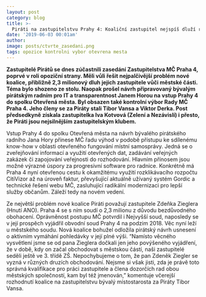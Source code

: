 ```yaml
---
layout: post
category: blog
title: >-  
  Piráti na zastupitelstvu Prahy 4: Koaliční zastupitel nejspíš dluží radnici miliony, MČ vstoupila do Otevřených měst a byl obsazen kontrolní výbor
date: '2019-06-03 00:01am'
author: 
image: posts/ctvrte_zasedani.png
tags: opozice kontrolni vybor otevrena mesta
---
```


<b>Zastupitelé Pirátů se dnes zúčastnili zasedání Zastupitelstva MČ Praha 4, poprvé v roli opoziční strany. Měli vůli řešit nejpalčivější problém nové koalice, přibližně 2,3 milionový dluh jejich zastupitele vůči městské části. Téma bylo shozeno ze stolu. Naopak prošel návrh připravovaný bývalým pirátským radním pro IT a transparentnost Janem Horou na vstup Prahy 4 do spolku Otevřená města. Byl obsazen také kontrolní výbor Rady MČ Praha 4. Jeho členy se za Piráty stali Tibor Vansa a Viktor Derka. Post předsedkyně získala zastupitelka Iva Kotvová (Zelení a Nezávislí) i přesto, že Piráti jsou nejsilnějším zastupitelským klubem.</b>

Vstup Prahy 4 do spolku Otevřená města na návrh bývalého pirátského radního Jana Hory přinese MČ řadu výhod v podobě přístupu ke sdílenému know-how v oblasti otevřeného fungování místní samosprávy. Jedná se o zveřejňování informací a využití otevřených dat, zadávání veřejných zakázek či zapojování veřejnosti do rozhodování. Hlavním přínosem jsou možné výrazné úspory za progresivní software pro radnice. Konkrétně má Praha 4 nyní otevřenou cestu k okamžitému využití rozklikávacího rozpočtu CitiVizor až na úroveň faktur, převyšující aktuálně užívaný systém Gordic a technické řešení webu MČ, zasluhující radikální modernizaci pro lepší služby občanům. Záleží tedy na novém vedení.

Ze největší problém nové koalice Piráti považují zastupitele Zdeňka Zieglera (Hnutí ANO). Praha 4 se s ním soudí o 2,3 milionu z důvodu bezdůvodného obohacení. Oprávněnost postupu MČ potvrdil i Nejvyšší soud, naposledy se v její prospěch vyjádřil obvodní soud Prahy 4 na podzim 2018. Věc nyní leží u městského soudu. Nová koalice bohužel odložila pirátský návrh usnesení o aktivním vymáhání pohledávky v její plné výši. “Namísto věcného vysvětlení jsme se od pana Zieglera dočkali jen jeho povýšeného vyjádření, že v době, kdy on začal obchodovat s městskou částí, naši zastupitelé seděli ještě ve 3. třídě ZŠ. Nepochybujeme o tom, že pan Zdeněk Ziegler se vyzná v různých druzích obchodování. Nejsme si však jisti, zda je právě toto správná kvalifikace pro práci zastupitele a člena dozorčích rad obou městských společností, kam byl též jmenován,” komentuje včerejší rozhodnutí koalice na zastupitelstvu bývalý místostarosta za Piráty Tibor Vansa. 

